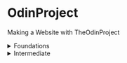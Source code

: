 # OdinProject
Making a Website with TheOdinProject

<details>
    <summary>Foundations</summary>
Start of the journey. Writting beginner HTML, CSS, using Flexbox, and then JavaScript code to create websites.
    
### HTLM:
- [Element Test](https://github.com/nunoribeiro02/TheOdinProject/tree/main/element-test)
- [Links and Images](https://github.com/nunoribeiro02/TheOdinProject/tree/main/odin-links-and-images)
- [Recipes Assigment](https://github.com/nunoribeiro02/TheOdinProject/tree/main/odin-recipes)

### CSS:
- [CSS Methods Exercise](https://github.com/nunoribeiro02/TheOdinProject/tree/main/foundations/css/css-methods)
- [CSS Class & Id Selectors Exercise](https://github.com/nunoribeiro02/TheOdinProject/tree/main/foundations/css/css-class-id-selectors)
- [CSS Chain Selectors Exercise](https://github.com/nunoribeiro02/TheOdinProject/tree/main/foundations/css/css-chain-selectors)
- [CSS Group Selectors Exercise](https://github.com/nunoribeiro02/TheOdinProject/tree/main/foundations/css/css-group-selectors)
- [CSS Descendants Selectors Exercise](https://github.com/nunoribeiro02/TheOdinProject/tree/main/foundations/css/css-descendants-selectors)
- [CSS Cascade Fix Exercise](https://github.com/nunoribeiro02/TheOdinProject/tree/main/foundations/css/css-cascade-fix)
- [CSS Margins and Padding 1](https://github.com/nunoribeiro02/TheOdinProject/tree/main/foundations/css/css-margin-and-padding-01)
- [CSS Margins and Padding 2](https://github.com/nunoribeiro02/TheOdinProject/tree/main/foundations/css/css-margin-and-padding-02)
- [Recipes Assigment with CSS](https://github.com/nunoribeiro02/TheOdinProject/tree/main/foundations/css/odin-recipes-css)

### Flexbox
- [Flex Center Exercise](https://github.com/nunoribeiro02/TheOdinProject/tree/main/foundations/flex/flex-center)
- [Flex Header Exercise](https://github.com/nunoribeiro02/TheOdinProject/tree/main/foundations/flex/flex-header)
- [Flex Header Exercise 2](https://github.com/nunoribeiro02/TheOdinProject/tree/main/foundations/flex/flex-header2)
- [Flex Information Exercise](https://github.com/nunoribeiro02/TheOdinProject/tree/main/foundations/flex/flex-information)
- [Flex Modal Exercise](https://github.com/nunoribeiro02/TheOdinProject/tree/main/foundations/flex/flex-modal)
- [Flex Layout Exercise](https://github.com/nunoribeiro02/TheOdinProject/tree/main/foundations/flex/flex-layout)
- [Flex Layout Exercise 2](https://github.com/nunoribeiro02/TheOdinProject/tree/main/foundations/flex/flex-layout2)
- [Landing Page](https://github.com/nunoribeiro02/TheOdinProject/tree/main/foundations/flex/landing-page)

### JavaScript
- [Fundamentals 1](https://github.com/nunoribeiro02/TheOdinProject/tree/main/foundations/javascript/fundamentals1)
- [Fundamentals 2](https://github.com/nunoribeiro02/TheOdinProject/tree/main/foundations/javascript/fundamentals2)
- [Fundamentals 3](https://github.com/nunoribeiro02/TheOdinProject/tree/main/foundations/javascript/fundamentals3)
- [Rock, Paper, Scissors](https://github.com/nunoribeiro02/TheOdinProject/tree/main/foundations/javascript/rock-paper-scissors)
- [Fundamentals 4](https://github.com/nunoribeiro02/TheOdinProject/tree/main/foundations/javascript/fundamentals4)
- [DOM Manipulation](https://github.com/nunoribeiro02/TheOdinProject/tree/main/foundations/javascript/dom-manipulation)
- [Rock, Paper, Scissors UI](https://github.com/nunoribeiro02/TheOdinProject/tree/main/foundations/javascript/rock-paper-scissors-ui)
- [Etch-a-Sketch](https://github.com/nunoribeiro02/TheOdinProject/tree/main/foundations/javascript/etch-a-sketch)
- [Fundamentals 5](https://github.com/nunoribeiro02/TheOdinProject/tree/main/foundations/javascript/fundamentals5)
- [Calculator](https://github.com/nunoribeiro02/TheOdinProject/tree/main/foundations/javascript/calculator)

</details>

<details>
    <summary>Intermediate</summary>
    Focus on intermediate HTML and CSS.
    
### Table:
- [Table Exercise](https://github.com/nunoribeiro02/TheOdinProject/tree/main/intermediate/table)
    
### Grid-Exercises:
- [Grid Layout Exercise 1](https://github.com/nunoribeiro02/TheOdinProject/tree/main/intermediate/grid-layout-exercises/grid-layout-1)
- [Grid Layout Exercise 2](https://github.com/nunoribeiro02/TheOdinProject/tree/main/intermediate/grid-layout-exercises/grid-layout-2)
- [Grid Layout Exercise 3](https://github.com/nunoribeiro02/TheOdinProject/tree/main/intermediate/grid-layout-exercises/grid-layout-3)

### Form:
- [Form Project](https://github.com/nunoribeiro02/TheOdinProject/tree/main/intermediate/form)

### Admin Dashboard:
- [Admin Dashboard Project](https://github.com/nunoribeiro02/TheOdinProject/tree/main/intermediate/admin-dashboard)


</details>

